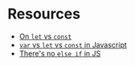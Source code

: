 # Resources

* [On `let` vs `const`](https://overreacted.io/on-let-vs-const/)
* [`var` vs `let` vs `const` in Javascript](https://ui.dev/var-let-const/)
* [There's no `else if` in JS](https://dev.to/genta/theres-no-else-if-in-js--24f9)
